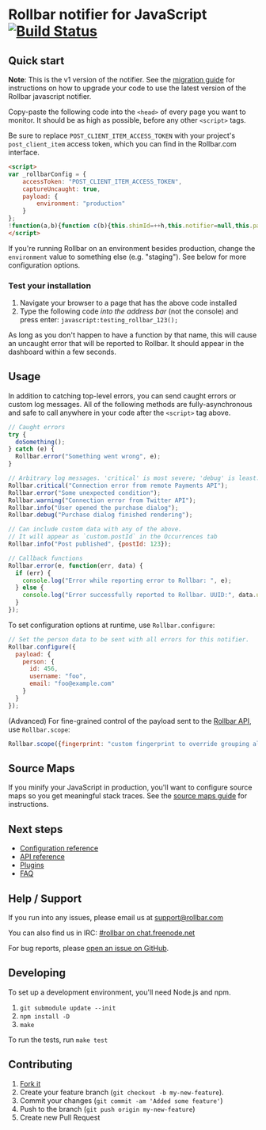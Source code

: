 # Rollbar notifier for JavaScript [![Build Status](https://api.travis-ci.org/rollbar/rollbar.js.png?branch=master)](https://travis-ci.org/rollbar/rollbar.js)

<!-- Sub:[TOC] -->

## Quick start

__Note__: This is the v1 version of the notifier. See the [migration guide](https://rollbar.com/docs/notifier/rollbar.js/migration_v0_to_v1) for instructions on how to upgrade your code to use the latest version of the Rollbar javascript notifier.

Copy-paste the following code into the ```<head>``` of every page you want to monitor. It should be as high as possible, before any other ```<script>``` tags.

<!-- RemoveNextIfProject -->
Be sure to replace ```POST_CLIENT_ITEM_ACCESS_TOKEN``` with your project's ```post_client_item``` access token, which you can find in the Rollbar.com interface.

<!-- EditableTextAreaStart -->
<!-- RemoveNext -->
```html
<script>
var _rollbarConfig = {
    accessToken: "POST_CLIENT_ITEM_ACCESS_TOKEN",
    captureUncaught: true,
    payload: {
        environment: "production"
    }
};
!function(a,b){function c(b){this.shimId=++h,this.notifier=null,this.parentShim=b,this.logger=function(){},a.console&&void 0===a.console.shimId&&(this.logger=a.console.log)}function d(b,c,d){!d[4]&&a._rollbarWrappedError&&(d[4]=a._rollbarWrappedError,a._rollbarWrappedError=null),b.uncaughtError.apply(b,d),c&&c.apply(a,arguments)}function e(b){var d=c;return g(function(){if(this.notifier)return this.notifier[b].apply(this.notifier,arguments);var c=this,e="scope"===b;e&&(c=new d(this));var f=Array.prototype.slice.call(arguments,0),g={shim:c,method:b,args:f,ts:new Date};return a._rollbarShimQueue.push(g),e?c:void 0})}function f(a,b){if(b.hasOwnProperty&&b.hasOwnProperty("addEventListener")){var c=b.addEventListener;b.addEventListener=function(b,d,e){c.call(this,b,a.wrap(d),e)};var d=b.removeEventListener;b.removeEventListener=function(a,b,c){d.call(this,a,b._wrapped||b,c)}}}function g(a,b){return b=b||this.logger,function(){try{return a.apply(this,arguments)}catch(c){b("Rollbar internal error:",c)}}}var h=0;c.init=function(a,b){var e=b.globalAlias||"Rollbar";if("object"==typeof a[e])return a[e];a._rollbarShimQueue=[],a._rollbarWrappedError=null,b=b||{};var h=new c;return g(function(){if(h.configure(b),b.captureUncaught){var c=a.onerror;a.onerror=function(){var a=Array.prototype.slice.call(arguments,0);d(h,c,a)};var g,i,j=["EventTarget","Window","Node","ApplicationCache","AudioTrackList","ChannelMergerNode","CryptoOperation","EventSource","FileReader","HTMLUnknownElement","IDBDatabase","IDBRequest","IDBTransaction","KeyOperation","MediaController","MessagePort","ModalWindow","Notification","SVGElementInstance","Screen","TextTrack","TextTrackCue","TextTrackList","WebSocket","WebSocketWorker","Worker","XMLHttpRequest","XMLHttpRequestEventTarget","XMLHttpRequestUpload"];for(g=0;g<j.length;++g)i=j[g],a[i]&&a[i].prototype&&f(h,a[i].prototype)}return a[e]=h,h},h.logger)()},c.prototype.loadFull=function(a,b,c,d){var e=g(function(){var a=b.createElement("script"),e=b.getElementsByTagName("script")[0];a.src=d.rollbarJsUrl,a.async=!c,a.onload=f,e.parentNode.insertBefore(a,e)},this.logger),f=g(function(){if(void 0===a._rollbarPayloadQueue)for(var b,c,d,e,f=new Error("rollbar.js did not load");b=a._rollbarShimQueue.shift();)for(d=b.args,e=0;e<d.length;++e)if(c=d[e],"function"==typeof c){c(f);break}},this.logger);g(function(){c?e():a.addEventListener?a.addEventListener("load",e,!1):a.attachEvent("onload",e)},this.logger)()},c.prototype.wrap=function(b){if("function"!=typeof b)return b;if(b._isWrap)return b;if(!b._wrapped){b._wrapped=function(){try{return b.apply(this,arguments)}catch(c){throw a._rollbarWrappedError=c,c}},b._wrapped._isWrap=!0;for(var c in b)b.hasOwnProperty(c)&&(b._wrapped[c]=b[c])}return b._wrapped};for(var i="log,debug,info,warn,warning,error,critical,global,configure,scope,uncaughtError".split(","),j=0;j<i.length;++j)c.prototype[i[j]]=e(i[j]);var k="//d37gvrvc0wt4s1.cloudfront.net/js/v1.0/rollbar.min.js";_rollbarConfig.rollbarJsUrl=_rollbarConfig.rollbarJsUrl||k;var l=c.init(a,_rollbarConfig);l.loadFull(a,b,!1,_rollbarConfig)}(window,document);
</script>
```
<!-- RemovePrev -->
<!-- EditableTextAreaEnd -->

If you're running Rollbar on an environment besides production, change the ```environment``` value to something else (e.g. "staging"). See below for more configuration options.
  
### Test your installation

1. Navigate your browser to a page that has the above code installed
2. Type the following code *into the address bar* (not the console) and press enter: ```javascript:testing_rollbar_123();```

As long as you don't happen to have a function by that name, this will cause an uncaught error that will be reported to Rollbar. It should appear in the dashboard within a few seconds.

## Usage

In addition to catching top-level errors, you can send caught errors or custom log messages. All of the following methods are fully-asynchronous and safe to call anywhere in your code after the ```<script>``` tag above.

```js
// Caught errors
try {
  doSomething();
} catch (e) {
  Rollbar.error("Something went wrong", e);
}

// Arbitrary log messages. 'critical' is most severe; 'debug' is least.
Rollbar.critical("Connection error from remote Payments API");
Rollbar.error("Some unexpected condition");
Rollbar.warning("Connection error from Twitter API");
Rollbar.info("User opened the purchase dialog");
Rollbar.debug("Purchase dialog finished rendering");

// Can include custom data with any of the above.
// It will appear as `custom.postId` in the Occurrences tab
Rollbar.info("Post published", {postId: 123});

// Callback functions
Rollbar.error(e, function(err, data) {
  if (err) {
    console.log("Error while reporting error to Rollbar: ", e);
  } else {
    console.log("Error successfully reported to Rollbar. UUID:", data.uuid);
  }
});
```

To set configuration options at runtime, use `Rollbar.configure`:

```js
// Set the person data to be sent with all errors for this notifier.
Rollbar.configure({
  payload: {
    person: {
      id: 456,
      username: "foo",
      email: "foo@example.com"
    }
  }
});
```

(Advanced) For fine-grained control of the payload sent to the [Rollbar API](https://rollbar.com/docs/api_items/), use `Rollbar.scope`:

```js
Rollbar.scope({fingerprint: "custom fingerprint to override grouping algorithm"}).error(err);
```

## Source Maps

If you minify your JavaScript in production, you'll want to configure source maps so you get meaningful stack traces. See the [source maps guide](https://rollbar.com/docs/guides_sourcemaps/) for instructions.

## Next steps

- [Configuration reference](https://rollbar.com/docs/notifier/rollbar.js/configuration)
- [API reference](https://rollbar.com/docs/notifier/rollbar.js/api)
- [Plugins](https://rollbar.com/docs/notifier/rollbar.js/plugins)
- [FAQ](https://rollbar.com/docs/notifier/rollbar.js/faq)

## Help / Support

If you run into any issues, please email us at [support@rollbar.com](mailto:support@rollbar.com)

You can also find us in IRC: [#rollbar on chat.freenode.net](irc://chat.freenode.net/rollbar)

For bug reports, please [open an issue on GitHub](https://github.com/rollbar/rollbar.js/issues/new).

## Developing

To set up a development environment, you'll need Node.js and npm.

1. `git submodule update --init`
2. `npm install -D`
3. `make`

To run the tests, run `make test`

## Contributing

1. [Fork it](https://github.com/rollbar/rollbar.js)
2. Create your feature branch (```git checkout -b my-new-feature```).
3. Commit your changes (```git commit -am 'Added some feature'```)
4. Push to the branch (```git push origin my-new-feature```)
5. Create new Pull Request

